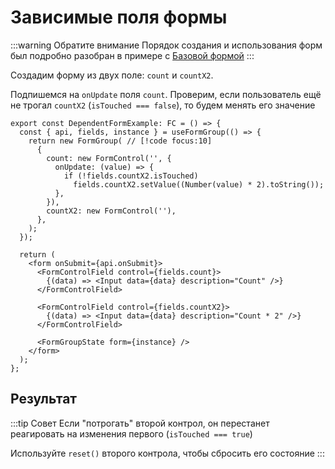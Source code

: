 # Зависимые поля формы

:::warning Обратите внимание
Порядок создания и использования форм был подробно разобран в примере с [Базовой формой](./base-form-example)
:::

Создадим форму из двух поле: `count` и `countX2`.

Подпишемся на `onUpdate` поля `count`. Проверим, если пользователь ещё не трогал `countX2` (`isTouched === false`), то будем менять его значение

```tsx
export const DependentFormExample: FC = () => {
  const { api, fields, instance } = useFormGroup(() => {
    return new FormGroup( // [!code focus:10]
      {
        count: new FormControl('', {
          onUpdate: (value) => {
            if (!fields.countX2.isTouched)
              fields.countX2.setValue((Number(value) * 2).toString());
          },
        }),
        countX2: new FormControl(''),
      },
    );
  });

  return (
    <form onSubmit={api.onSubmit}>
      <FormControlField control={fields.count}>
        {(data) => <Input data={data} description="Count" />}
      </FormControlField>

      <FormControlField control={fields.countX2}>
        {(data) => <Input data={data} description="Count * 2" />}
      </FormControlField>

      <FormGroupState form={instance} />
    </form>
  );
};
```

## Результат

:::tip Совет
Если "потрогать" второй контрол, он перестанет реагировать на изменения первого (`isTouched === true`)

Используйте `reset()` второго контрола, чтобы сбросить его состояние
:::

<div ref="el" />

<script setup>
import { ref, onMounted } from 'vue'
import { renderDependentFormExample } from '../../../demo/examples/dependent-example'

const el = ref()

onMounted(() => renderDependentFormExample(el.value))
</script>
